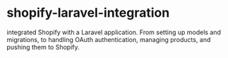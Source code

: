 # shopify-laravel-integration
integrated Shopify with a Laravel application. From setting up models and migrations, to handling OAuth authentication, managing products, and pushing them to Shopify.
